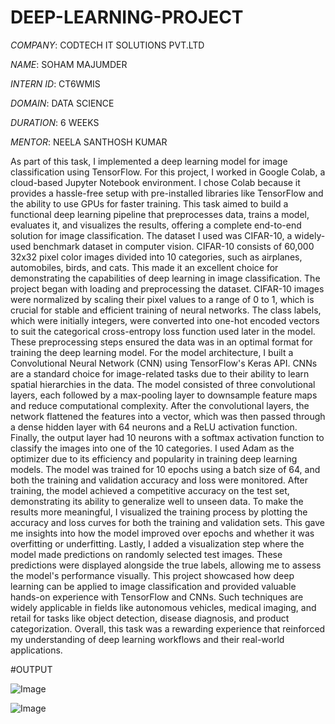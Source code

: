 # DEEP-LEARNING-PROJECT

*COMPANY*: CODTECH IT SOLUTIONS PVT.LTD

*NAME*: SOHAM MAJUMDER

*INTERN ID*: CT6WMIS

*DOMAIN*: DATA SCIENCE

*DURATION*: 6 WEEKS

*MENTOR*: NEELA SANTHOSH KUMAR

As part of this task, I implemented a deep learning model for image classification using TensorFlow. For this project, I worked in Google Colab, a cloud-based Jupyter Notebook environment. I chose Colab because it provides a hassle-free setup with pre-installed libraries like TensorFlow and the ability to use GPUs for faster training. This task aimed to build a functional deep learning pipeline that preprocesses data, trains a model, evaluates it, and visualizes the results, offering a complete end-to-end solution for image classification. The dataset I used was CIFAR-10, a widely-used benchmark dataset in computer vision. CIFAR-10 consists of 60,000 32x32 pixel color images divided into 10 categories, such as airplanes, automobiles, birds, and cats. This made it an excellent choice for demonstrating the capabilities of deep learning in image classification.
The project began with loading and preprocessing the dataset. CIFAR-10 images were normalized by scaling their pixel values to a range of 0 to 1, which is crucial for stable and efficient training of neural networks. The class labels, which were initially integers, were converted into one-hot encoded vectors to suit the categorical cross-entropy loss function used later in the model. These preprocessing steps ensured the data was in an optimal format for training the deep learning model.
For the model architecture, I built a Convolutional Neural Network (CNN) using TensorFlow's Keras API. CNNs are a standard choice for image-related tasks due to their ability to learn spatial hierarchies in the data. The model consisted of three convolutional layers, each followed by a max-pooling layer to downsample feature maps and reduce computational complexity. After the convolutional layers, the network flattened the features into a vector, which was then passed through a dense hidden layer with 64 neurons and a ReLU activation function. Finally, the output layer had 10 neurons with a softmax activation function to classify the images into one of the 10 categories. I used Adam as the optimizer due to its efficiency and popularity in training deep learning models.
The model was trained for 10 epochs using a batch size of 64, and both the training and validation accuracy and loss were monitored. After training, the model achieved a competitive accuracy on the test set, demonstrating its ability to generalize well to unseen data. To make the results more meaningful, I visualized the training process by plotting the accuracy and loss curves for both the training and validation sets. This gave me insights into how the model improved over epochs and whether it was overfitting or underfitting.
Lastly, I added a visualization step where the model made predictions on randomly selected test images. These predictions were displayed alongside the true labels, allowing me to assess the model's performance visually. This project showcased how deep learning can be applied to image classification and provided valuable hands-on experience with TensorFlow and CNNs. Such techniques are widely applicable in fields like autonomous vehicles, medical imaging, and retail for tasks like object detection, disease diagnosis, and product categorization. Overall, this task was a rewarding experience that reinforced my understanding of deep learning workflows and their real-world applications.

#OUTPUT

![Image](https://github.com/user-attachments/assets/30fb02b3-cfea-4249-989e-76dca6eeeda5)

![Image](https://github.com/user-attachments/assets/dacb6280-e5c0-4bbe-98c9-60896ce64658)
